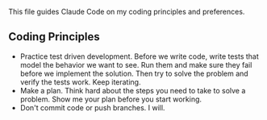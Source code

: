 This file guides Claude Code on my coding principles and preferences.

## Coding Principles

- Practice test driven development. Before we write code, write tests that model the behavior we want to see. Run them and make sure they fail before we implement the solution. Then try to solve the problem and verify the tests work. Keep iterating.
- Make a plan. Think hard about the steps you need to take to solve a problem. Show me your plan before you start working.
- Don't commit code or push branches. I will.
